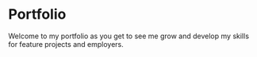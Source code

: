 # Portfolio
Welcome to my portfolio as you get to see me grow and develop my skills for feature projects and employers.
